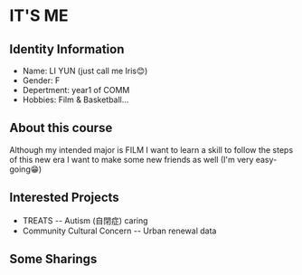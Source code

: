 # IT'S ME

## Identity Information
* Name: LI YUN (just call me Iris😊)
* Gender: F
* Depertment: year1 of COMM
* Hobbies: Film & Basketball...
## About this course
Although my intended major is FILM
I want to learn a skill to follow the steps of this new era
I want to make some new friends as well (I'm very easy-going😁)
## Interested Projects
* TREATS -- Autism (自閉症) caring
* Community Cultural Concern -- Urban renewal data
## Some Sharings
